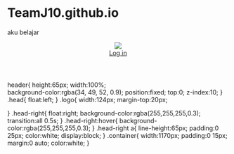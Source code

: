 # TeamJ10.github.io
aku belajar
<header>
 <div class="container">
  <div class="head">
<!-- nanti ini logonya di ganti yang saya kirim di discord -->
   <img class="logo" src="https://prog-8.com/images/html/advanced/main_logo.png">
  </div>
  <div class="head-right">
  <a class="login" href="#">Log in</a>
  </div>
 </div>
</header>
   
<!-- CSS Header -->
header{
  height:65px;
  width:100%;  
  background-color:rgba(34, 49, 52, 0.9);
  position:fixed;
  top:0;
  z-index:10;
}
.head{
  float:left;
}
.logo{
  width:124px;
  margin-top:20px;
  
}
.head-right{
  float:right;
  background-color:rgba(255,255,255,0.3);
  transition:all 0.5s;
}
.head-right:hover{
  background-color:rgba(255,255,255,0.3);
}
.head-right a{
  line-height:65px;
  padding:0 25px;
  color:white;
  display:block;
}
.container{
  width:1170px;
  padding:0 15px;
  margin:0 auto;
  color:white;
}
